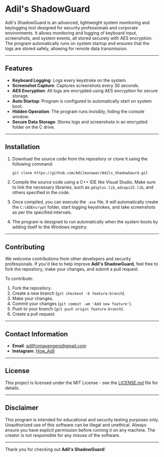
# Adil's ShadowGuard

Adil's ShadowGuard is an advanced, lightweight system monitoring and keylogging tool designed for security professionals and corporate environments. It allows monitoring and logging of keyboard input, screenshots, and system events, all stored securely with AES encryption. The program automatically runs on system startup and ensures that the logs are stored safely, allowing for remote data transmission.

---

## Features

- **Keyboard Logging**: Logs every keystroke on the system.
- **Screenshot Capture**: Captures screenshots every 30 seconds.
- **AES Encryption**: All logs are encrypted using AES encryption for secure storage.
- **Auto Startup**: Program is configured to automatically start on system boot.
- **Hidden Operation**: The program runs invisibly, hiding the console window.
- **Secure Data Storage**: Stores logs and screenshots in an encrypted folder on the C drive.

---

## Installation

1. Download the source code from the repository or clone it using the following command:
   ```bash
   git clone https://github.com/Adilmunawar/Adils_ShadowGaurd.git
   ```

2. Compile the source code using a C++ IDE like Visual Studio. Make sure to link the necessary libraries, such as `gdiplus.lib`, `advapi32.lib`, and others specified in the code.

3. Once compiled, you can execute the `.exe` file. It will automatically create the `C:\ADEncrypt` folder, start logging keystrokes, and take screenshots as per the specified intervals.

4. The program is designed to run automatically when the system boots by adding itself to the Windows registry.

---

## Contributing

We welcome contributions from other developers and security professionals. If you'd like to help improve **Adil's ShadowGuard**, feel free to fork the repository, make your changes, and submit a pull request.

To contribute:

1. Fork the repository.
2. Create a new branch (`git checkout -b feature-branch`).
3. Make your changes.
4. Commit your changes (`git commit -am 'Add new feature'`).
5. Push to your branch (`git push origin feature-branch`).
6. Create a pull request.

---

## Contact Information

- **Email**: [adilfromavengers@gmail.com](mailto:adilfromavengers@gmail.com)
- **Instagram**: [How_Adil](https://www.instagram.com/how_adil/)

---

## License

This project is licensed under the MIT License - see the [LICENSE.md](LICENSE.md) file for details.

---

## Disclaimer

This program is intended for educational and security testing purposes only. Unauthorized use of this software can be illegal and unethical. Always ensure you have explicit permission before running it on any machine. The creator is not responsible for any misuse of the software.

---

Thank you for checking out **Adil's ShadowGuard**!
